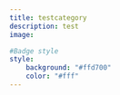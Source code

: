 ```yaml
---
title: testcategory
description: test
image: 

#Badge style
style:
    background: "#ffd700"
    color: "#fff"
---
```

